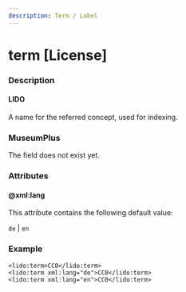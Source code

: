 ```yaml
---
description: Term / Label
---
```


# term \[License]

### Description

#### LIDO

A name for the referred concept, used for indexing.

### MuseumPlus

The field does not exist yet.

### Attributes

#### @xml:lang

This attribute contains the following default value:

`de` | `en`

### Example

```markup
<lido:term>CC0</lido:term>
<lido:term xml:lang="de">CC0</lido:term>
<lido:term xml:lang="en">CC0</lido:term>
```
